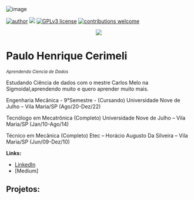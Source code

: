 ![image](https://user-images.githubusercontent.com/48536372/161395198-9acbbd50-1c5e-47f6-8373-a043ce5c1c33.png)




[![author](https://img.shields.io/badge/author-carlosfab-red.svg)](https://www.linkedin.com/in/carlosfab) [![](https://img.shields.io/badge/python-3.7+-blue.svg)](https://www.python.org/downloads/release/python-365/) [![GPLv3 license](https://img.shields.io/badge/License-GPLv3-blue.svg)](http://perso.crans.org/besson/LICENSE.html) [![contributions welcome](https://img.shields.io/badge/contributions-welcome-brightgreen.svg?style=flat)](https://github.com/carlosfab/data_science/issues)

<p align="center">
  <img src="banner.png" >
</p>

# Paulo Henrique Cerimeli
<sub>*Aprendendo Ciencia de Dados*</sub>

Estudando Ciência de dados com o mestre Carlos Melo na Sigmoidal,aprendendo muito e quero aprender muito mais.

Engenharia Mecânica - 9°Semestre - (Cursando) 
Universidade Nove de Julho – Vila Maria/SP (Ago/20-Dez/22) 

Tecnólogo em Mecatrônica (Completo) 
Universidade Nove de Julho – Vila Maria/SP (Jan/10-Ago/14) 

Técnico em Mecânica (Completo) 
Etec – Horácio Augusto Da Silveira – Vila Maria/SP (Jun/09-Dez/10)


**Links:**
* [LinkedIn](https://www.linkedin.com/in/pcerimeli/)
* [Medium]


## Projetos:
